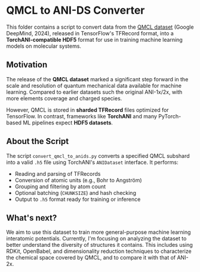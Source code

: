 # QMCL to ANI-DS Converter

This folder contains a script to convert data from the [QMCL dataset](https://www.nature.com/articles/s41597-025-04720-7) (Google DeepMind, 2024), released in TensorFlow's TFRecord format, into a **TorchANI-compatible HDF5** format for use in training machine learning models on molecular systems.

## Motivation

The release of the **QMCL dataset** marked a significant step forward in the scale and resolution of quantum mechanical data available for machine learning. Compared to earlier datasets such the original ANI-1x/2x, with more elements coverage and charged species.

However, QMCL is stored in **sharded TFRecord** files optimized for TensorFlow. In contrast, frameworks like **TorchANI** and many PyTorch-based ML pipelines expect **HDF5 datasets**.

## About the Script

The script `convert_qmcl_to_anids.py` converts a specified QMCL subshard into a valid `.h5` file using TorchANI's `ANIDataset` interface. It performs:
- Reading and parsing of TFRecords
- Conversion of atomic units (e.g., Bohr to Angström)
- Grouping and filtering by atom count
- Optional batching (`CHUNKSIZE`) and hash checking
- Output to `.h5` format ready for training or inference

## What's next?

We aim to use this dataset to train more general-purpose machine learning interatomic potentials. Currently, I'm focusing on analyzing the dataset to better understand the diversity of structures it contains. This includes using RDKit, OpenBabel, and dimensionality reduction techniques to characterize the chemical space covered by QMCL, and to compare it with that of ANI-2x.
